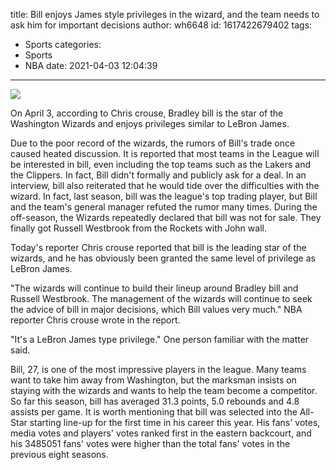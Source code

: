 title: Bill enjoys James style privileges in the wizard, and the team needs to ask him for important decisions
author: wh6648
id: 1617422679402
tags: 
- Sports
categories: 
- Sports
- NBA
date: 2021-04-03 12:04:39
---
![](https://p6.itc.cn/images01/20210403/19a9bd4db76b43a4ad193d9e8ac5f8c8.jpeg)


On April 3, according to Chris crouse, Bradley bill is the star of the Washington Wizards and enjoys privileges similar to LeBron James.

Due to the poor record of the wizards, the rumors of Bill's trade once caused heated discussion. It is reported that most teams in the League will be interested in bill, even including the top teams such as the Lakers and the Clippers. In fact, Bill didn't formally and publicly ask for a deal. In an interview, bill also reiterated that he would tide over the difficulties with the wizard. In fact, last season, bill was the league's top trading player, but Bill and the team's general manager refuted the rumor many times. During the off-season, the Wizards repeatedly declared that bill was not for sale. They finally got Russell Westbrook from the Rockets with John wall.

Today's reporter Chris crouse reported that bill is the leading star of the wizards, and he has obviously been granted the same level of privilege as LeBron James.

"The wizards will continue to build their lineup around Bradley bill and Russell Westbrook. The management of the wizards will continue to seek the advice of bill in major decisions, which Bill values very much." NBA reporter Chris crouse wrote in the report.

"It's a LeBron James type privilege." One person familiar with the matter said.

Bill, 27, is one of the most impressive players in the league. Many teams want to take him away from Washington, but the marksman insists on staying with the wizards and wants to help the team become a competitor. So far this season, bill has averaged 31.3 points, 5.0 rebounds and 4.8 assists per game. It is worth mentioning that bill was selected into the All-Star starting line-up for the first time in his career this year. His fans' votes, media votes and players' votes ranked first in the eastern backcourt, and his 3485051 fans' votes were higher than the total fans' votes in the previous eight seasons.

